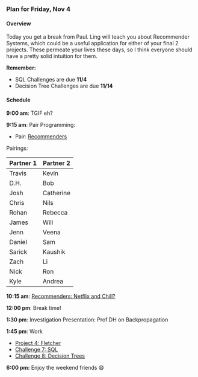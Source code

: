 ### Plan for Friday, Nov 4

#### Overview

Today you get a break from Paul.  Ling will teach you about Recommender Systems, which could be a useful application for either of your final 2 projects.  These permeate your lives these days, so I think everyone should have a pretty solid intuition for them.


**Remember:**
* SQL Challenges are due **11/4**
* Decision Tree Challenges are due **11/14**

#### Schedule

**9:00 am**: TGIF eh?

**9:15 am**: Pair Programming:  
  * Pair: [Recommenders](pair-recommender.md)   

Pairings:  

| Partner 1 | Partner 2 |
|------|-----|
| Travis | Kevin |
| D.H. | Bob |
| Josh | Catherine |
| Chris | Nils |
| Rohan | Rebecca |
| James | Will |
| Jenn | Veena |
| Daniel | Sam |
| Sarick | Kaushik |
| Zach | Li |
| Nick | Ron |
| Kyle | Andrea |

**10:15 am**: [Recommenders: Netflix and Chill?](recommenders.pdf)

**12:00 pm**: Break time!

**1:30 pm**: Investigation Presentation: Prof DH on Backpropagation

**1:45 pm**: Work
* [Project 4: Fletcher](/projects/04-fletcher)
* [Challenge 7: SQL](/challenges/07-sql)
* [Challenge 8: Decision Trees](/challenges/08-decision_tree)

**6:00 pm:** Enjoy the weekend friends :smile:  
